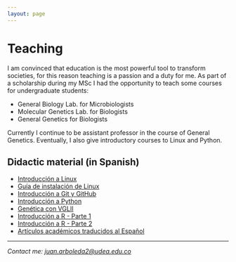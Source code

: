 ```yaml
---
layout: page
---
```


<head>
  <meta charset="utf-8">
  <title>Juan C. Arboleda R. - Teaching</title>
  <link rel="stylesheet" href="styles/main.css">
  <link rel="shortcut icon" href="images/nea-onnim-g.svg">
  <meta name="viewport" content="width=device-width, initial-scale=1.0">
</head>

# Teaching

I am convinced that education is the most powerful tool to transform societies,
for this reason teaching is a passion and a duty for me.
As part of a scholarship during my MSc I had the opportunity to teach some courses for
undergraduate students:

- General Biology Lab. for Microbiologists
- Molecular Genetics Lab. for Biologists
- General Genetics for Biologists

Currently I continue to be assistant professor in the course of General
Genetics. Eventually, I also give introductory courses to Linux and Python.

## Didactic material (in Spanish)

- <a href="docs/clase-intro-linux.pdf" target="_blank">Introducción a Linux</a>
- <a href="docs/how-to-install-linux.pdf" target="_blank">Guía de instalación de Linux</a>
- <a href="docs/2020-05-08-intro-git-github.html" target="_blank">Introducción a Git y GitHub</a>
- <a href="https://github.com/Nesper94/intro-python" target="_blank">Introducción a Python</a>
- <a href="vglii-example/genetics-vgl2.html" target="_blank">Genética con VGLII</a>
- <a href="docs/intro-R.html" target="_blank">Introducción a R - Parte 1</a>
- <a href="docs/intro-R-02.html" target="_blank">Introducción a R - Parte 2</a>
- <a href="translations.html" target="_blank">Artículos académicos traducidos al Español</a>

<hr>
<div class="footer">
  <address class="mail">
    Contact me: <a href="mailto:juan.arboleda2@udea.edu.co">juan.arboleda2@udea.edu.co</a>
  </address>
</div>
